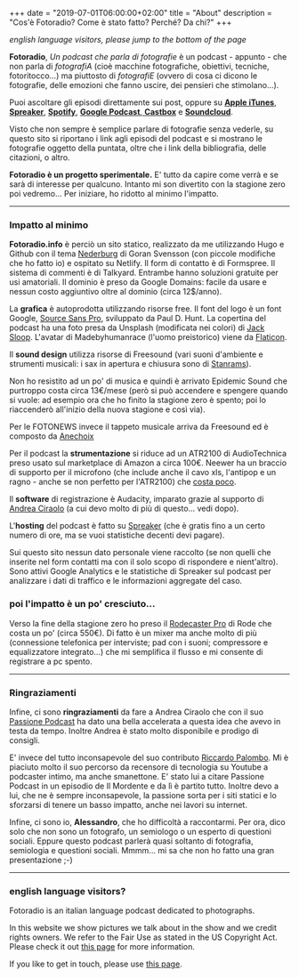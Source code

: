 +++
date = "2019-07-01T06:00:00+02:00"
title = "About"
description = "Cos'è Fotoradio? Come è stato fatto? Perché? Da chi?"
+++

_english language visitors, please jump to the bottom of the page_

**Fotoradio**, _Un podcast che parla di fotografie_ è un podcast - appunto - che non parla di _fotografiA_ (cioè macchine fotografiche, obiettivi, tecniche, fotoritocco...) ma piuttosto di _fotografiE_ (ovvero di cosa ci dicono le fotografie, delle emozioni che fanno uscire, dei pensieri che stimolano...).
<!--more-->

Puoi ascoltare gli episodi direttamente sui post, oppure su <a target="blank" href="https://podcasts.apple.com/it/podcast/fotoradio-un-podcast-sulle-fotografie/id1473090985">**Apple iTunes**</a>, <a target="blank" href="https://www.spreaker.com/show/fotoradio-un-podcast-sulle-fotografie">**Spreaker**</a>, <a target="blank" href="https://open.spotify.com/show/3dzBBFOJD2gaz2pRdhlzYh">**Spotify**</a>, <a target="blank" href="https://www.google.com/podcasts?feed=aHR0cHM6Ly93d3cuc3ByZWFrZXIuY29tL3Nob3cvMzYwNzI4OS9lcGlzb2Rlcy9mZWVk">**Google Podcast**<a target="blank" href="https://castbox.fm/channel/Fotoradio-un-podcast-sulle-fotografie-id2203635?country=it">, **Castbox**</a> e <a target="blank" href="https://soundcloud.com/user-153455998">**Soundcloud**</a>.

Visto che non sempre è semplice parlare di fotografie senza vederle, su questo sito si riportano i link agli episodi del podcast e si mostrano le fotografie oggetto della puntata, oltre che i link della bibliografia, delle citazioni, o altro.

**Fotoradio è un progetto sperimentale.** E' tutto da capire come verrà e se sarà di interesse per qualcuno. Intanto mi son divertito con la stagione zero poi vedremo...
Per iniziare, ho ridotto al minimo l'impatto.

- - -

### Impatto al minimo

**Fotoradio.info** è perciò un sito statico, realizzato da me utilizzando Hugo e Github con il tema <a target="blank" href="https://themes.gohugo.io/hugo-nederburg-theme/">Nederburg</a> di Goran Svensson (con piccole modifiche che ho fatto io) e ospitato su Netlify.
Il form di contatto è di Formspree. Il sistema di commenti è di Talkyard. Entrambe hanno soluzioni gratuite per usi amatoriali.
Il dominio è preso da Google Domains: facile da usare e nessun costo aggiuntivo oltre al dominio (circa 12$/anno).

La **grafica** è autoprodotta utilizzando risorse free. Il font del logo è un font Google, <a target="blank" href="https://fonts.google.com/specimen/Source+Sans+Pro">Source Sans Pro</a>, sviluppato da Paul D. Hunt. La copertina del podcast ha una foto presa da Unsplash (modificata nei colori) di <a href="https://unsplash.com/@jacksloop">Jack Sloop</a>.
L'avatar di Madebyhumanrace (l'uomo preistorico) viene da <a target="blank" href="https://www.flaticon.com">Flaticon</a>.

Il **sound design** utilizza risorse di Freesound (vari suoni d'ambiente e strumenti musicali: i sax in apertura e chiusura sono di <a target="blank" href="https://freesound.org/people/stanrams/">Stanrams</a>).

Non ho resistito ad un po' di musica e quindi è arrivato Epidemic Sound che purtroppo costa circa 13€/mese (però si può accendere e spengere quando si vuole: ad esempio ora che ho finito la stagione zero è spento; poi lo riaccenderò all'inizio della nuova stagione e così via).

Per le FOTONEWS invece il tappeto musicale arriva da Freesound ed è composto da <a target="blank" href="https://freesound.org/people/anechoix/">Anechoix</a>

Per il podcast la **strumentazione** si riduce ad un ATR2100 di AudioTechnica preso usato sul marketplace di Amazon a circa 100€. Neewer ha un braccio di supporto per il microfono (che include anche il cavo xls, l'antipop e un ragno - anche se non perfetto per l'ATR2100) che <a target="blank" href="https://www.amazon.it/gp/product/B01HTI2MRO/ref=ppx_yo_dt_b_asin_title_o03_s01?ie=UTF8&psc=1">costa poco</a>.

Il **software** di registrazione è Audacity, imparato grazie al supporto di <a target="blank" href="https://www.officine.me/">Andrea Ciraolo</a> (a cui devo molto di più di questo... vedi dopo).

L'**hosting** del podcast è fatto su <a target="blank" href="https://www.spreaker.com/">Spreaker</a> (che è gratis fino a un certo numero di ore, ma se vuoi statistiche decenti devi pagare).

Sui questo sito nessun dato personale viene raccolto (se non quelli che inserite nel form contatti ma con il solo scopo di rispondere e nient'altro). Sono attivi Google Analytics e le statistiche di Spreaker sul podcast per analizzare i dati di traffico e le informazioni aggregate del caso.

### poi l'impatto è un po' cresciuto...

Verso la fine della stagione zero ho preso il <a target="blank" href="https://www.rode.com/rodecasterpro">Rodecaster Pro</a> di Rode che costa un po' (circa 550€). Di fatto è un mixer ma anche molto di più (connessione telefonica per interviste; pad con i suoni; compressore e equalizzatore integrato...) che mi semplifica il flusso e mi consente di registrare a pc spento.


- - -

### Ringraziamenti

Infine, ci sono **ringraziamenti** da fare a Andrea Ciraolo che con il suo <a target="blank" href="https://www.spreaker.com/show/passione-podcast">Passione Podcast</a> ha dato una bella accelerata a questa idea che avevo in testa da tempo. Inoltre Andrea è stato molto disponibile e prodigo di consigli.

E' invece del tutto inconsapevole del suo contributo <a target="blank" href="https://www.spreaker.com/show/il-mordente">Riccardo Palombo</a>. Mi è piaciuto molto il suo percorso da recensore di tecnologia su Youtube a podcaster intimo, ma anche smanettone. E' stato lui a citare Passione Podcast in un episodio de Il Mordente e da lì è partito tutto. Inoltre devo a lui, che ne è sempre inconsapevole, la passione sorta per i siti statici e lo sforzarsi di tenere un basso impatto, anche nei lavori su internet.

Infine, ci sono io, **Alessandro**, che ho difficoltà a raccontarmi. Per ora, dico solo che non sono un fotografo, un semiologo o un esperto di questioni sociali. Eppure questo podcast parlerà quasi soltanto di fotografia, semiologia e questioni sociali. Mmmm... mi sa che non ho fatto una gran presentazione ;-)

- - -

### english language visitors?

Fotoradio is an italian language podcast dedicated to photographs.

In this website we show pictures we talk about in the show and we credit rights owners. We refer to the Fair Use as stated in the US Copyright Act. Please check it out <a href="https://fotoradio.info/static_page/fair_use/">this page</a> for more information.

If you like to get in touch, please use <a href="https://fotoradio.info/contact/">this page</a>.
